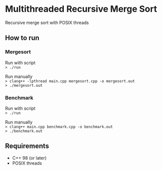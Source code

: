 # Multithreaded Recursive Merge Sort

Recursive merge sort with POSIX threads

## How to run

### Mergesort

Run with script  
`> ./run`

Run manually  
`> clang++ -lpthread main.cpp mergesort.cpp -o mergesort.out`  
`> ./mergesort.out`  

### Benchmark

Run with script  
`> ./run`

Run manually  
`> clang++ main.cpp benchmark.cpp -o benchmark.out`  
`> ./benchmark.out`  

## Requirements

* C++ 98 (or later)
* POSIX threads
